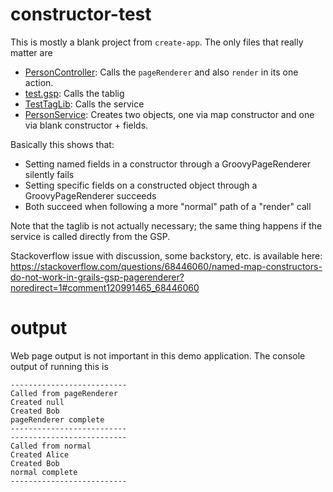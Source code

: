 # constructor-test
This is mostly a blank project from `create-app`.  The only files that really matter are 

* [PersonController](https://github.com/danduke/constructor-test/blob/master/grails-app/controllers/constructor/test/PersonController.groovy): Calls the `pageRenderer` and also `render` in its one action.
* [test.gsp](https://github.com/danduke/constructor-test/blob/master/grails-app/views/test.gsp): Calls the tablig
* [TestTagLib](https://github.com/danduke/constructor-test/blob/master/grails-app/taglib/constructor/test/TestTagLib.groovy): Calls the service
* [PersonService](https://github.com/danduke/constructor-test/blob/master/grails-app/services/constructor/test/PersonService.groovy): Creates two objects, one via map constructor and one via blank constructor + fields.

Basically this shows that:
* Setting named fields in a constructor through a GroovyPageRenderer silently fails
* Setting specific fields on a constructed object through a GroovyPageRenderer succeeds
* Both succeed when following a more "normal" path of a "render" call

Note that the taglib is not actually necessary; the same thing happens if the service is called directly from the GSP.

Stackoverflow issue with discussion, some backstory, etc. is available here: https://stackoverflow.com/questions/68446060/named-map-constructors-do-not-work-in-grails-gsp-pagerenderer?noredirect=1#comment120991465_68446060
# output
Web page output is not important in this demo application.  The console output of running this is

    --------------------------
    Called from pageRenderer
    Created null
    Created Bob
    pageRenderer complete
    --------------------------
    --------------------------
    Called from normal
    Created Alice
    Created Bob
    normal complete
    --------------------------
